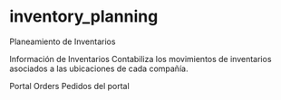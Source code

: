 # inventory_planning
Planeamiento de Inventarios

Información de Inventarios
Contabiliza los movimientos de inventarios asociados a las ubicaciones de cada compañía.

Portal Orders
Pedidos del portal
